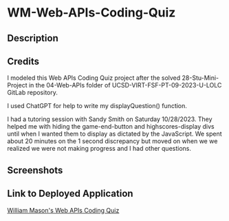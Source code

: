 # WM-Web-APIs-Coding-Quiz

## Description ##


## Credits ##
I modeled this Web APIs Coding Quiz project after the solved 28-Stu-Mini-Project in the 04-Web-APIs folder of UCSD-VIRT-FSF-PT-09-2023-U-LOLC GitLab repository.

I used ChatGPT for help to write my displayQuestion() function.

I had a tutoring session with Sandy Smith on Saturday 10/28/2023. They helped me with hiding the game-end-button and highscores-display divs until when I wanted them to display as dictated by the JavaScript. We spent about 20 minutes on the 1 second discrepancy but moved on when we we realized we were not making progress and I had other questions. 


## Screenshots ##


## Link to Deployed Application ##
[William Mason's Web APIs Coding Quiz](https://wmason1997.github.io/WM-Web-APIs-Coding-Quiz/)